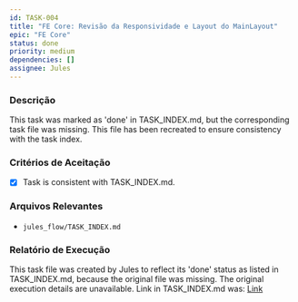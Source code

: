 ```yaml
---
id: TASK-004
title: "FE Core: Revisão da Responsividade e Layout do MainLayout"
epic: "FE Core"
status: done
priority: medium
dependencies: []
assignee: Jules
---
```


### Descrição

This task was marked as 'done' in TASK_INDEX.md, but the corresponding task file was missing. This file has been recreated to ensure consistency with the task index.

### Critérios de Aceitação

- [x] Task is consistent with TASK_INDEX.md.

### Arquivos Relevantes

* `jules_flow/TASK_INDEX.md`

### Relatório de Execução

This task file was created by Jules to reflect its 'done' status as listed in TASK_INDEX.md, because the original file was missing. The original execution details are unavailable. Link in TASK_INDEX.md was: [Link](./done/TASK-004_FE_Core_Revisao_Responsividade_Layout.md)
